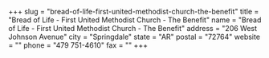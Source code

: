 +++
slug = "bread-of-life-first-united-methodist-church-the-benefit"
title = "Bread of Life - First United Methodist Church - The Benefit"
name = "Bread of Life - First United Methodist Church - The Benefit"
address = "206 West Johnson Avenue"
city = "Springdale"
state = "AR"
postal = "72764"
website = ""
phone = "479 751-4610"
fax = ""
+++
